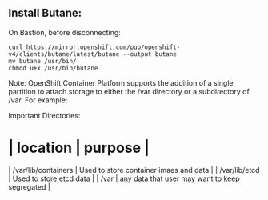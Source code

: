 ## Install Butane: 

On Bastion, before disconnecting: 
```
curl https://mirror.openshift.com/pub/openshift-v4/clients/butane/latest/butane --output butane
mv butane /usr/bin/
chmod u+x /usr/bin/butane
```

Note:  OpenShift Container Platform supports the addition of a single partition to attach storage to either the /var directory or a subdirectory of /var. For example:

Important Directories: 

| location | purpose | 
========================
| /var/lib/containers | Used to store container imaes and data | 
| /var/lib/etcd | Used to store etcd data | 
| /var | any data that user may want to keep segregated | 

